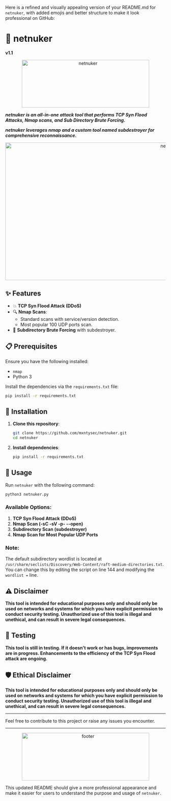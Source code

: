 Here is a refined and visually appealing version of your README.md for `netnuker`, with added emojis and better structure to make it look professional on GitHub:

# 🚀 netnuker

**v1.1**

<p align="center"><img src="https://github.com/mxntysec/netnuker/assets/166342298/fe41f33a-f628-4d7f-94aa-1bd8663ca781" width="400px" height="150px" alt="netnuker"></p>

***netnuker is an all-in-one attack tool that performs TCP Syn Flood Attacks, Nmap scans, and Sub Directory Brute Forcing.***

***netnuker leverages nmap and a custom tool named subdestroyer for comprehensive reconnaissance.***

<p align="center"><img src="https://github.com/mxntysec/netnuker/assets/166342298/95166b4b-4497-4a48-98a0-34a5064fd5a8" width="1078" height="433" alt="netnuker in action"></p>

## ✨ Features

- 💥 **TCP Syn Flood Attack (DDoS)**
- 🔍 **Nmap Scans**:
  - Standard scans with service/version detection.
  - Most popular 100 UDP ports scan.
- 🔎 **Subdirectory Brute Forcing** with subdestroyer.

## 📋 Prerequisites

Ensure you have the following installed:

- `nmap`
- Python 3

Install the dependencies via the `requirements.txt` file:
```sh
pip install -r requirements.txt
```

## 🔧 Installation

1. **Clone this repository**:
   ```sh
   git clone https://github.com/mxntysec/netnuker.git
   cd netnuker
   ```

2. **Install dependencies**:
   ```sh
   pip install -r requirements.txt
   ```

## 🚀 Usage

Run `netnuker` with the following command:
```sh
python3 netnuker.py
```

### Available Options:

1. **TCP Syn Flood Attack (DDoS)**
2. **Nmap Scan (-sC -sV -p- --open)**
3. **Subdirectory Scan (subdestroyer)**
4. **Nmap Scan for Most Popular UDP Ports**

### Note:

The default subdirectory wordlist is located at `/usr/share/seclists/Discovery/Web-Content/raft-medium-directories.txt`. You can change this by editing the script on line 144 and modifying the `wordlist =` line.

## ⚠️ Disclaimer

**This tool is intended for educational purposes only and should only be used on networks and systems for which you have explicit permission to conduct security testing. Unauthorized use of this tool is illegal and unethical, and can result in severe legal consequences.**

## 🧪 Testing

**This tool is still in testing. If it doesn't work or has bugs, improvements are in progress. Enhancements to the efficiency of the TCP Syn Flood attack are ongoing.**

## 🛡️ Ethical Disclaimer

**This tool is intended for educational purposes only and should only be used on networks and systems for which you have explicit permission to conduct security testing. Unauthorized use of this tool is illegal and unethical, and can result in severe legal consequences.**

---

Feel free to contribute to this project or raise any issues you encounter.

---

<p align="center"><img src="https://github.com/mxntysec/netnuker/assets/166342298/4a6c03fa-979b-40a2-b974-3802c6c99d6e" width="400px" height="150px" alt="footer"></p>

This updated README should give a more professional appearance and make it easier for users to understand the purpose and usage of `netnuker`.

